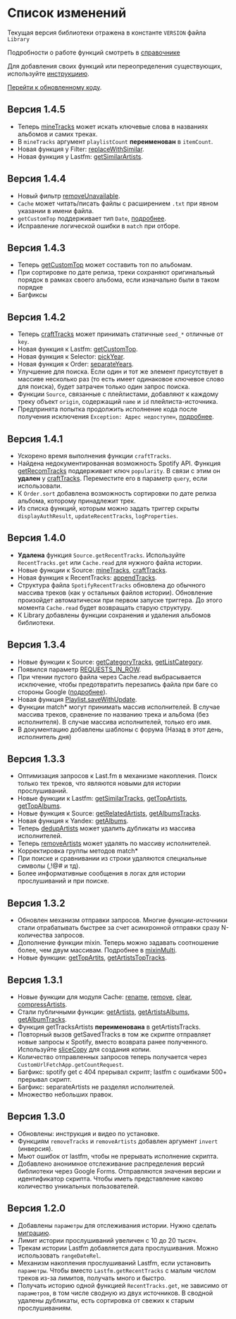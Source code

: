 # Список изменений 

Текущая версия библиотеки отражена в константе `VERSION` файла `Library`

Подробности о работе функций смотреть в [справочнике](/func)

Для добавления своих функций или переопределения существующих, используйте [инструкциию](https://github.com/Chimildic/goofy/discussions/18).

[Перейти к обновленному коду](https://script.google.com/d/1DnC4H7yjqPV2unMZ_nmB-1bDSJT9wQUJ7Wq-ijF4Nc7Fl3qnbT0FkPSr/edit?usp=sharing).

## Версия 1.4.5
- Теперь [mineTracks](/func?id=minetracks) может искать ключевые слова в названиях альбомов и самих треках. 
- В `mineTracks` аргумент `playlistCount` **переименован** в `itemCount`.
- Новая функция у Filter: [replaceWithSimilar](/func?id=replacewithsimilar).
- Новая функция у Lastfm: [getSimilarArtists](/func?id=getsimilarartists).

## Версия 1.4.4
- Новый фильтр [removeUnavailable](/func?id=removeunavailable).
- `Cache` может читать/писать файлы с расширением `.txt` при явном указании в имени файла.
- `getCustomTop` поддерживает тип `Date`, [подробнее](https://github.com/Chimildic/goofy/discussions/46#discussioncomment-351974).
- Исправление логической ошибки в `match` при отборе.

## Версия 1.4.3
- Теперь [getCustomTop](/func?id=getcustomtop) может составить топ по альбомам.
- При сортировке по дате релиза, треки сохраняют оригинальный порядок в рамках своего альбома, если изначально были в таком порядке
- Багфиксы

## Версия 1.4.2
- Теперь [craftTracks](/func?id=crafttracks) может принимать статичные `seed_*` отличные от `key`.
- Новая функция к Lastfm: [getCustomTop](/func?id=getcustomtop).
- Новая функция к Selector: [pickYear](/func?id=pickyear).
- Новая функция к Order: [separateYears](/func?id=separateyears).
- Улучшение для поиска. Если один и тот же элемент присутствует в массиве несколько раз (то есть имеет одинаковое ключевое слово для поиска), будет затрачен только один запрос поиска.
- Функции `Source`, связанные с плейлистами, добавляют к каждому треку объект `origin`, содержащий `name` и `id` плейлиста-источника.
- Предпринята попытка продолжить исполнение кода после получения исключения `Exception: Адрес недоступен`, [подробнее](https://github.com/Chimildic/goofy/discussions/27).

## Версия 1.4.1
- Ускорено время выполнения функции `craftTracks`.
- Найдена недокументированная возможность Spotify API. Функция [getRecomTracks](/func?id=getrecomtracks) поддерживает ключ `popularity`. В связи с этим он **удален** у [craftTracks](/func?id=crafttracks). Переместите его в параметр `query`, если использовали. 
- К `Order.sort` добавлена возможность сортировки по дате релиза альбома, которому принадлежит трек.
- Из списка функций, которым можно задать триггер скрыты `displayAuthResult`, `updateRecentTracks`, `logProperties`.

## Версия 1.4.0
- **Удалена** функция `Source.getRecentTracks`. Используйте `RecentTracks.get` или `Cache.read` для нужного файла истории.
- Новые функции к Source: [mineTracks](/func?id=minetracks), [craftTracks](/func?id=crafttracks).
- Новая функция к RecentTracks: [appendTracks](/func?id=appendtracks).
- Структура файла `SpotifyRecentTracks` обновлена до обычного массива треков (как у остальных файлов истории). Обновление произойдет автоматически при первом запуске триггера. До этого момента `Cache.read` будет возвращать старую структуру.
- К Library добавлены функции сохранения и удаления альбомов библиотеки.

## Версия 1.3.4 
- Новые функции к Source: [getCategoryTracks](/func?id=getcategorytracks), [getListCategory](/func?id=getlistcategory).
- Появился параметр [REQUESTS_IN_ROW](/guide?id=Параметры).
- При чтении пустого файла через Cache.read выбрасывается исключение, чтобы предотвратить перезапись файла при баге со стороны Google ([подробнее](https://github.com/Chimildic/goofy/discussions/26)).
- Новая функция [Playlist.saveWithUpdate](/func?id=savewithupdate).
- Функции match* могут принимать массив исполнителей. В случае массива треков, сравнение по названию трека и альбома (без исполнителя). В случае массива исполнителей, только его имя.
- В документацию добавлены шаблоны с форума (Назад в этот день, исполнитель дня)

## Версия 1.3.3
- Оптимизация запросов к Last.fm в механизме накопления. Поиск только тех треков, что являются новыми для истории прослушиваний.
- Новые функции к Lastfm: [getSimilarTracks](/func?id=getsimilartracks), [getTopArtists](/func?id=gettopartists-1), [getTopAlbums](/func?id=gettopalbums).
- Новые функция к Source: [getRelatedArtists](/func?id=getrelatedartists), [getAlbumsTracks](/func?id=getalbumstracks).
- Новая функция к Yandex: [getAlbums](/func?id=getalbums).
- Теперь [dedupArtists](/func?id=dedupartists) может удалить дубликаты из массива исполнителей.
- Теперь [removeArtists](/func?id=removeartists) может удалять по массиву исполнителей.
- Корректировка группы методов match*
- При поиске и сравнивании из строки удаляются специальные символы (,!@# и тд).
- Более информативные сообщения в логах для истории прослушиваний и при поиске.

## Версия 1.3.2
- Обновлен механизм отправки запросов. Многие функции-источники стали отрабатывать быстрее за счет асинхронной отправки сразу N-количества запросов.
- Дополнение функции mixin. Теперь можно задавать соотношение более, чем двум массивам. Подробнее в [mixinMulti](/func?id=mixinmulti).
- Новые функции: [getTopArtits](/func?id=gettopartists), [getArtistsTopTracks](/func?id=getartiststoptracks).

## Версия 1.3.1
- Новые функции для модуля Cache: [rename](/func?id=rename), [remove](/func?id=remove), [clear](/func?id=clear), [compressArtists](/func?id=compressArtists).
- Стали публичными функции: [getArtists](/func?id=getartists), [getArtistsAlbums](/func?id=getartistsalbums), [getAlbumTracks](/func?id=getalbumtracks).
- Функция getTracksArtists **переименована** в getArtistsTracks.
- Повторный вызов getSavedTracks в том же скрипте отправляет новые запросы к Spotify, вместо возврата ранее полученного. Используйте [sliceCopy](/func?id=slicecopy) для создания копии.
- Количество отправленных запросов теперь получается через `CustomUrlFetchApp.getCountRequest`.
- Багфикс: spotify get с 404 прерывал скрипт; lastfm с ошибками 500+ прерывал скрипт.
- Багфикс: separateArtists не разделял исполнителей.
- Множество небольших правок.

## Версия 1.3.0
- Обновлены: инструкция и видео по установке.
- Функциям `removeTracks` и `removeArtists` добавлен аргумент `invert` (инверсия).
- Мьют ошибок от lastfm, чтобы не прерывать исполнение скрипта.
- Добавлено анонимное отслеживание распределения версий библиотеки через Google Forms. Отправляются значения версии и идентификатор скрипта. Чтобы иметь представление каково количество уникальных пользователей.

## Версия 1.2.0
- Добавлены `параметры` для отслеживания истории. Нужно сделать [миграцию](https://4pda.ru/forum/index.php?act=findpost&pid=102495416&anchor=migrate_params).
- Лимит истории прослушиваний увеличен с 10 до 20 тысяч.
- Трекам истории Lastfm добавляется дата прослушивания. Можно использовать `rangeDateRel`.
- Механизм накопления прослушиваний Lastfm, если установить `параметры`. Чтобы вместо `Lastfm.getRecentTracks` с малым числом треков из-за лимитов, получать много и быстро.
- Получать историю одной функцией `RecentTracks.get`, не зависимо от `параметров`, в том числе сводную из двух источников. В сводной удалены дубликаты, есть сортировка от свежих к старым прослушиваниям.